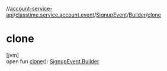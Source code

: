 //[account-service-api](../../../../index.md)/[classtime.service.account.event](../../index.md)/[SignupEvent](../index.md)/[Builder](index.md)/[clone](clone.md)

# clone

[jvm]\
open fun [clone](clone.md)(): [SignupEvent.Builder](index.md)
